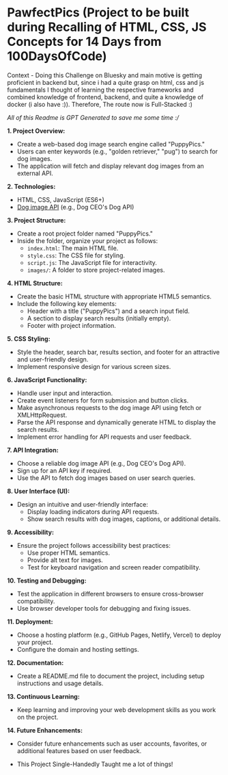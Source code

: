 # PawfectPics (Project to be built during Recalling of HTML, CSS, JS Concepts for 14 Days from 100DaysOfCode)

Context - Doing this Challenge on Bluesky and main motive is getting proficient in backend but, since i had a quite grasp on html, css and js fundamentals I thought of learning the respective frameworks and combined knowledge of frontend, backend, and quite a knowledge of docker (i also have :)). Therefore, The route now is Full-Stacked :)

*All of this Readme is GPT Generated to save me some time :/*

**1. Project Overview:**

- Create a web-based dog image search engine called "PuppyPics."
- Users can enter keywords (e.g., "golden retriever," "pug") to search for dog images.
- The application will fetch and display relevant dog images from an external API.

**2. Technologies:**

- HTML, CSS, JavaScript (ES6+)
- [Dog image API](https://dog.ceo/dog-api/) (e.g., Dog CEO's Dog API)

**3. Project Structure:**

- Create a root project folder named "PuppyPics."
- Inside the folder, organize your project as follows:
  - `index.html`: The main HTML file.
  - `style.css`: The CSS file for styling.
  - `script.js`: The JavaScript file for interactivity.
  - `images/`: A folder to store project-related images.

**4. HTML Structure:**

- Create the basic HTML structure with appropriate HTML5 semantics.
- Include the following key elements:
  - Header with a title ("PuppyPics") and a search input field.
  - A section to display search results (initially empty).
  - Footer with project information.

**5. CSS Styling:**

- Style the header, search bar, results section, and footer for an attractive and user-friendly design.
- Implement responsive design for various screen sizes.

**6. JavaScript Functionality:**

- Handle user input and interaction.
- Create event listeners for form submission and button clicks.
- Make asynchronous requests to the dog image API using fetch or XMLHttpRequest.
- Parse the API response and dynamically generate HTML to display the search results.
- Implement error handling for API requests and user feedback.

**7. API Integration:**

- Choose a reliable dog image API (e.g., Dog CEO's Dog API).
- Sign up for an API key if required.
- Use the API to fetch dog images based on user search queries.

**8. User Interface (UI):**

- Design an intuitive and user-friendly interface:
  - Display loading indicators during API requests.
  - Show search results with dog images, captions, or additional details.

**9. Accessibility:**

- Ensure the project follows accessibility best practices:
  - Use proper HTML semantics.
  - Provide alt text for images.
  - Test for keyboard navigation and screen reader compatibility.

**10. Testing and Debugging:**

- Test the application in different browsers to ensure cross-browser compatibility.
- Use browser developer tools for debugging and fixing issues.

**11. Deployment:**

- Choose a hosting platform (e.g., GitHub Pages, Netlify, Vercel) to deploy your project.
- Configure the domain and hosting settings.

**12. Documentation:**

- Create a README.md file to document the project, including setup instructions and usage details.

**13. Continuous Learning:**

- Keep learning and improving your web development skills as you work on the project.

**14. Future Enhancements:**

- Consider future enhancements such as user accounts, favorites, or additional features based on user feedback.


- This Project Single-Handedly Taught me a lot of things!

